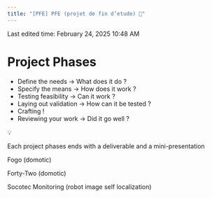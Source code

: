 ```yaml
---
title: "[PFE] PFE (projet de fin d’etude) 👷"
---
```

Last edited time: February 24, 2025 10:48 AM

# Project Phases

- Define the needs → What does it do ?
- Specify the means  → How does it work ?
- Testing feasibility → Can it work ?
- Laying out validation → How can it be tested ?
- Crafting !
- Reviewing your work → Did it go well ?

<aside>
💡

Each project phases ends with a deliverable and a mini-presentation

</aside>

Fogo (domotic)

Forty-Two (domotic)

Socotec Monitoring (robot image self localization)

